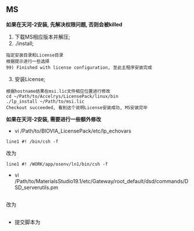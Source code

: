 ## MS  
**如果在天河-2安装, 先解决权限问题, 否则会被killed**
1. 下载MS相应版本并解压;  
2. ./install;  
```
指定安装目录和License目录
根据提示进行一些选择
99) Finished with license configuration, 至此主程序安装完成
```
3. 安装License;  
```
根据hostname结果在msi.lic文件相应位置进行修改
cd ~/Path/to/Accelrys/LicensePack/linux/bin
./lp_install ~/Path/to/msi.lic
Checkout succeeded, 看到这个说明License安装成功, MS安装完毕
```
**如果在天河-2安装, 需要进行一些额外修改**  
* vi /Path/to/BIOVIA_LicensePack/etc/lp_echovars  
```
line1 #! /bin/csh -f
```
改为
```
line1 #! /WORK/app/osenv/ln1/bin/csh -f
```
* vi /Path/to/MaterialsStudio19.1/etc/Gateway/root_default/dsd/commands/DSD_serverutils.pm  
```

```
改为
```

```
* 提交脚本为  
```

```
